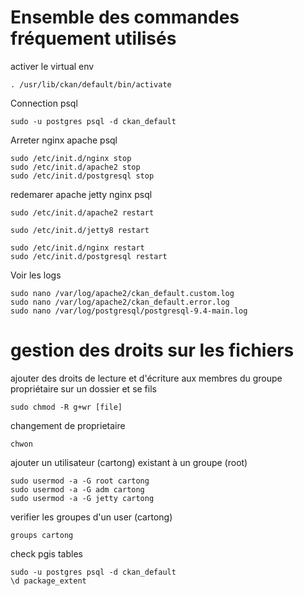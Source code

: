 # Ensemble des commandes fréquement utilisés



activer le virtual env
```
. /usr/lib/ckan/default/bin/activate
```

Connection psql
```
sudo -u postgres psql -d ckan_default
```



Arreter nginx apache psql
```
sudo /etc/init.d/nginx stop
sudo /etc/init.d/apache2 stop
sudo /etc/init.d/postgresql stop
```

redemarer apache jetty nginx  psql
```
sudo /etc/init.d/apache2 restart

sudo /etc/init.d/jetty8 restart

sudo /etc/init.d/nginx restart
sudo /etc/init.d/postgresql restart
```




Voir les logs 
```
sudo nano /var/log/apache2/ckan_default.custom.log
sudo nano /var/log/apache2/ckan_default.error.log
sudo nano /var/log/postgresql/postgresql-9.4-main.log
```

# gestion des droits sur les fichiers

ajouter des droits de lecture et d'écriture aux membres du groupe propriétaire sur un dossier et se fils
```
sudo chmod -R g+wr [file]
```
changement de proprietaire
```
chwon
```

ajouter un utilisateur (cartong) existant à un groupe (root)
```
sudo usermod -a -G root cartong
sudo usermod -a -G adm cartong
sudo usermod -a -G jetty cartong
```
verifier les groupes d'un user (cartong)
```
groups cartong
```

check pgis tables
```
sudo -u postgres psql -d ckan_default
\d package_extent
```